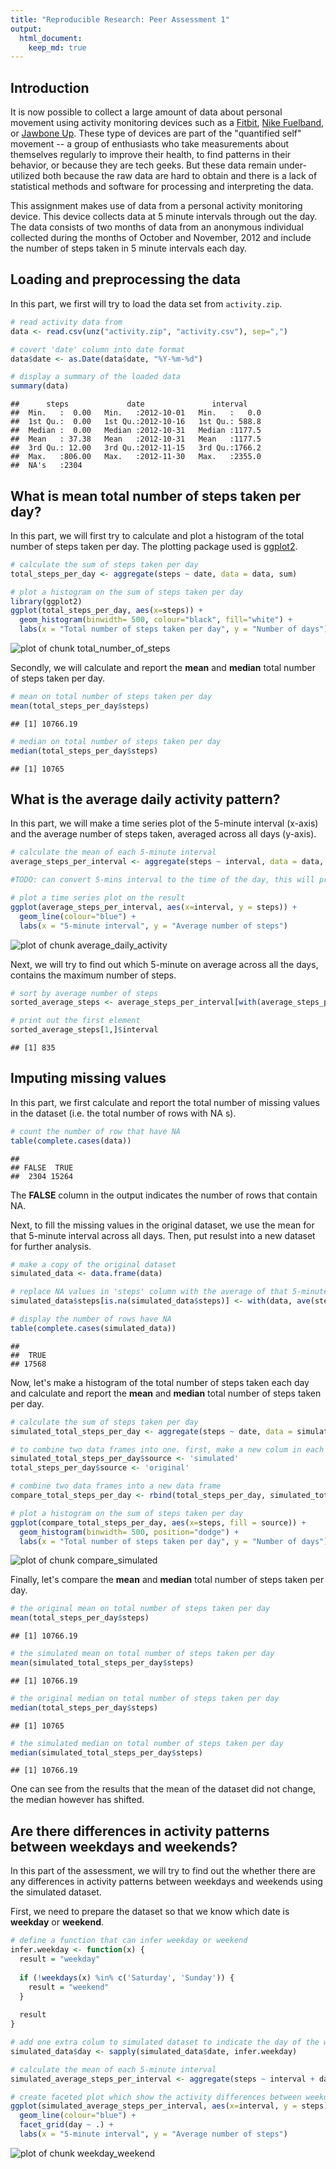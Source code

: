 ```yaml
---
title: "Reproducible Research: Peer Assessment 1"
output: 
  html_document:
    keep_md: true
---
```


## Introduction

It is now possible to collect a large amount of data about personal
movement using activity monitoring devices such as a
[Fitbit](http://www.fitbit.com), [Nike
Fuelband](http://www.nike.com/us/en_us/c/nikeplus-fuelband), or
[Jawbone Up](https://jawbone.com/up). These type of devices are part of
the "quantified self" movement -- a group of enthusiasts who take
measurements about themselves regularly to improve their health, to
find patterns in their behavior, or because they are tech geeks. But
these data remain under-utilized both because the raw data are hard to
obtain and there is a lack of statistical methods and software for
processing and interpreting the data.

This assignment makes use of data from a personal activity monitoring
device. This device collects data at 5 minute intervals through out the
day. The data consists of two months of data from an anonymous
individual collected during the months of October and November, 2012
and include the number of steps taken in 5 minute intervals each day.




## Loading and preprocessing the data

In this part, we first will try to load the data set from `activity.zip`. 


```r
# read activity data from 
data <- read.csv(unz("activity.zip", "activity.csv"), sep=",")

# covert 'date' column into date format
data$date <- as.Date(data$date, "%Y-%m-%d")

# display a summary of the loaded data
summary(data)
```

```
##      steps             date               interval     
##  Min.   :  0.00   Min.   :2012-10-01   Min.   :   0.0  
##  1st Qu.:  0.00   1st Qu.:2012-10-16   1st Qu.: 588.8  
##  Median :  0.00   Median :2012-10-31   Median :1177.5  
##  Mean   : 37.38   Mean   :2012-10-31   Mean   :1177.5  
##  3rd Qu.: 12.00   3rd Qu.:2012-11-15   3rd Qu.:1766.2  
##  Max.   :806.00   Max.   :2012-11-30   Max.   :2355.0  
##  NA's   :2304
```


## What is mean total number of steps taken per day?

In this part, we will first try to calculate and plot a histogram of the total number of steps taken per day. The plotting package used is [ggplot2][1].


```r
# calculate the sum of steps taken per day
total_steps_per_day <- aggregate(steps ~ date, data = data, sum)

# plot a histogram on the sum of steps taken per day
library(ggplot2)
ggplot(total_steps_per_day, aes(x=steps)) + 
  geom_histogram(binwidth= 500, colour="black", fill="white") + 
  labs(x = "Total number of steps taken per day", y = "Number of days")
```

![plot of chunk total_number_of_steps](figure/total_number_of_steps-1.png) 

Secondly, we will calculate and report the **mean** and **median** total number of steps taken per day. 


```r
# mean on total number of steps taken per day
mean(total_steps_per_day$steps)
```

```
## [1] 10766.19
```

```r
# median on total number of steps taken per day
median(total_steps_per_day$steps)
```

```
## [1] 10765
```

## What is the average daily activity pattern?

In this part, we will make a time series plot of the 5-minute interval (x-axis) and the average number of steps taken, averaged across all days (y-axis). 


```r
# calculate the mean of each 5-minute interval
average_steps_per_interval <- aggregate(steps ~ interval, data = data, mean)

#TODO: can convert 5-mins interval to the time of the day, this will produce a more readable plot

# plot a time series plot on the result
ggplot(average_steps_per_interval, aes(x=interval, y = steps)) + 
  geom_line(colour="blue") + 
  labs(x = "5-minute interval", y = "Average number of steps")
```

![plot of chunk average_daily_activity](figure/average_daily_activity-1.png) 

Next, we will try to find out which 5-minute on average across all the days, contains the maximum number of steps.


```r
# sort by average number of steps
sorted_average_steps <- average_steps_per_interval[with(average_steps_per_interval, order(-steps)),]

# print out the first element
sorted_average_steps[1,]$interval
```

```
## [1] 835
```

## Imputing missing values

In this part, we first calculate and report the total number of missing values in the dataset (i.e. the total number of rows with NA s).


```r
# count the number of row that have NA
table(complete.cases(data))
```

```
## 
## FALSE  TRUE 
##  2304 15264
```

The **FALSE** column in the output indicates the number of rows that contain NA. 

Next, to fill the missing values in the original dataset, we use the mean for that 5-minute interval across all days. Then, put resulst into a new dataset for further analysis. 


```r
# make a copy of the original dataset
simulated_data <- data.frame(data)

# replace NA values in 'steps' column with the average of that 5-minute interval
simulated_data$steps[is.na(simulated_data$steps)] <- with(data, ave(steps, interval, FUN = function(x) mean(x, na.rm=TRUE)))[is.na(data$steps)]

# display the number of rows have NA
table(complete.cases(simulated_data))
```

```
## 
##  TRUE 
## 17568
```

Now, let's make a histogram of the total number of steps taken each day and calculate and report the **mean** and **median** total number of steps taken per day.


```r
# calculate the sum of steps taken per day
simulated_total_steps_per_day <- aggregate(steps ~ date, data = simulated_data, sum)

# to combine two data frames into one. first, make a new colum in each
simulated_total_steps_per_day$source <- 'simulated'
total_steps_per_day$source <- 'original'

# combine two data frames into a new data frame
compare_total_steps_per_day <- rbind(total_steps_per_day, simulated_total_steps_per_day)

# plot a histogram on the sum of steps taken per day
ggplot(compare_total_steps_per_day, aes(x=steps, fill = source)) + 
  geom_histogram(binwidth= 500, position="dodge") + 
  labs(x = "Total number of steps taken per day", y = "Number of days")
```

![plot of chunk compare_simulated](figure/compare_simulated-1.png) 

Finally, let's compare the **mean** and **median** total number of steps taken per day.


```r
# the original mean on total number of steps taken per day
mean(total_steps_per_day$steps)
```

```
## [1] 10766.19
```

```r
# the simulated mean on total number of steps taken per day
mean(simulated_total_steps_per_day$steps)
```

```
## [1] 10766.19
```

```r
# the original median on total number of steps taken per day
median(total_steps_per_day$steps)
```

```
## [1] 10765
```

```r
# the simulated median on total number of steps taken per day
median(simulated_total_steps_per_day$steps)
```

```
## [1] 10766.19
```

One can see from the results that the mean of the dataset did not change, the median however has shifted. 

## Are there differences in activity patterns between weekdays and weekends?

In this part of the assessment, we will try to find out the whether there are any differences in activity patterns between weekdays and weekends using the simulated dataset.

First, we need to prepare the dataset so that we know which date is **weekday** or **weekend**.


```r
# define a function that can infer weekday or weekend
infer.weekday <- function(x) {
  result = "weekday"
  
  if (!weekdays(x) %in% c('Saturday', 'Sunday')) {
    result = "weekend"
  }
  
  result
}

# add one extra colum to simulated dataset to indicate the day of the week
simulated_data$day <- sapply(simulated_data$date, infer.weekday)

# calculate the mean of each 5-minute interval
simulated_average_steps_per_interval <- aggregate(steps ~ interval + day, data = simulated_data, mean)

# create faceted plot which show the activity differences between weekday and weekends
ggplot(simulated_average_steps_per_interval, aes(x=interval, y = steps)) + 
  geom_line(colour="blue") +
  facet_grid(day ~ .) +
  labs(x = "5-minute interval", y = "Average number of steps")
```

![plot of chunk weekday_weekend](figure/weekday_weekend-1.png) 

[1]: http://ggplot2.org/ "R ggplot2 package"
